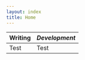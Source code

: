 ```yaml
---
layout: index
title: Home
---
```


<i class="fa fa-pencil-square-o"></i> Writing | <i class="fa fa-desktop"> Development
--------------------------------------------- | -------------------------------------
Test | Test
